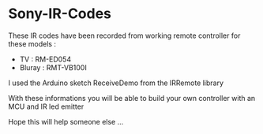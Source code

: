 # Sony-IR-Codes

These IR codes have been recorded from working remote controller for these models :

- TV : RM-ED054
- Bluray : RMT-VB100I

I used the Arduino sketch ReceiveDemo from the IRRemote library

With these informations you will be able to build your own controller with an MCU and IR led emitter

Hope this will help someone else ...
